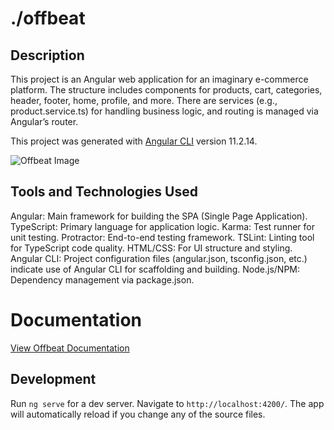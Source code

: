 # ./offbeat

## Description

This project is an Angular web application for an imaginary e-commerce platform. The structure includes components for products, cart, categories, header, footer, home, profile, and more. There are services (e.g., product.service.ts) for handling business logic, and routing is managed via Angular’s router.

This project was generated with [Angular CLI](https://github.com/angular/angular-cli) version 11.2.14.

![Offbeat Image](src/assets/offbeat_image.png)

##  Tools and Technologies Used
Angular: Main framework for building the SPA (Single Page Application).
TypeScript: Primary language for application logic.
Karma: Test runner for unit testing.
Protractor: End-to-end testing framework.
TSLint: Linting tool for TypeScript code quality.
HTML/CSS: For UI structure and styling.
Angular CLI: Project configuration files (angular.json, tsconfig.json, etc.) indicate use of Angular CLI for scaffolding and building.
Node.js/NPM: Dependency management via package.json.

# Documentation

[View Offbeat Documentation](assets/offbeat_documentation.pdf)

## Development

Run `ng serve` for a dev server. Navigate to `http://localhost:4200/`. The app will automatically reload if you change any of the source files.
